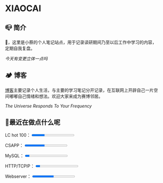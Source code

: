 # XIAOCAI

## 📪 简介 

👋，这里是小蔡的个人笔记站点，用于记录读研期间乃至以后工作中学习的内容，定期自我复盘。

*今天有变更立体一点吗*

## 🏕 博客

[博客](https://shixiaocaia.fun)主要记录个人生活，与主要的学习笔记分开记录，在互联网上开辟自己一片空间嘟嘟自己情绪和想法。欢迎大家来成为赛博邻居。

*The Universe Responds To Your Frequency*

## 🍳最近在做点什么呢

<p>
    <label for="file">LC hot 100：</label>
    <progress max="100" value="30"></progress>
</p>
<p>
    <label for="file">CSAPP：</label>
    <progress max="43" value="20"></progress>
</p>
<p>
    <label for="file">MySQL：</label>
    <progress max="100" value="10"></progress>
</p>
<p>
    <label for="file">HTTP/TCPIP：</label>
    <progress max="100" value="10"></progress>
</p>
<p>
    <label for="file">Webserver：</label>
    <progress max="100" value="50"></progress>
</p>
